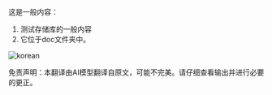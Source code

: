 这是一般内容：
1. 测试存储库的一般内容
2. 它位于doc文件夹中。

![korean](/docs/translated_images/bicycle.3bb7a1d8f6484bb91bc7217f4a2b21b527f94930e081f9f5059aa371f9963abc.zh.png)


免责声明：本翻译由AI模型翻译自原文，可能不完美。请仔细查看输出并进行必要的更正。